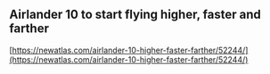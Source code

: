 ## Airlander 10 to start flying higher, faster and farther
  
  [https://newatlas.com/airlander-10-higher-faster-farther/52244/](https://newatlas.com/airlander-10-higher-faster-farther/52244/)